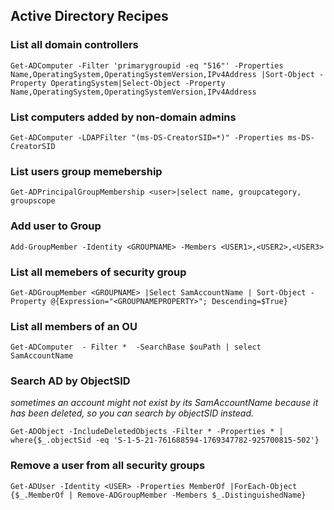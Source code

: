 ## Active Directory Recipes

### List all domain controllers
```
Get-ADComputer -Filter 'primarygroupid -eq "516"' -Properties Name,OperatingSystem,OperatingSystemVersion,IPv4Address |Sort-Object -Property OperatingSystem|Select-Object -Property Name,OperatingSystem,OperatingSystemVersion,IPv4Address
```

### List computers added by non-domain admins
```
Get-ADComputer -LDAPFilter "(ms-DS-CreatorSID=*)" -Properties ms-DS-CreatorSID
```

### List users group memebership
```
Get-ADPrincipalGroupMembership <user>|select name, groupcategory, groupscope
```

### Add user to Group
```
Add-GroupMember -Identity <GROUPNAME> -Members <USER1>,<USER2>,<USER3>
```

### List all memebers of security group
``` 
Get-ADGroupMember <GROUPNAME> |Select SamAccountName | Sort-Object -Property @{Expression="<GROUPNAMEPROPERTY>"; Descending=$True} 
```

### List all members of an OU
``` $ouPath = 'OU=Business Office,OU=YVCC Workstations,DC=YVCC,DC=local'
Get-ADComputer  - Filter *  -SearchBase $ouPath | select SamAccountName 
```

### Search AD by ObjectSID
*sometimes an account might not exist by its SamAccountName because it has been deleted, so you can search by objectSID instead.*
``` 
Get-ADObject -IncludeDeletedObjects -Filter * -Properties * | where{$_.objectSid -eq 'S-1-5-21-761688594-1769347782-925700815-502'}
```

### Remove a user from all security groups
```
Get-ADUser -Identity <USER> -Properties MemberOf |ForEach-Object {$_.MemberOf | Remove-ADGroupMember -Members $_.DistinguishedName}
```
